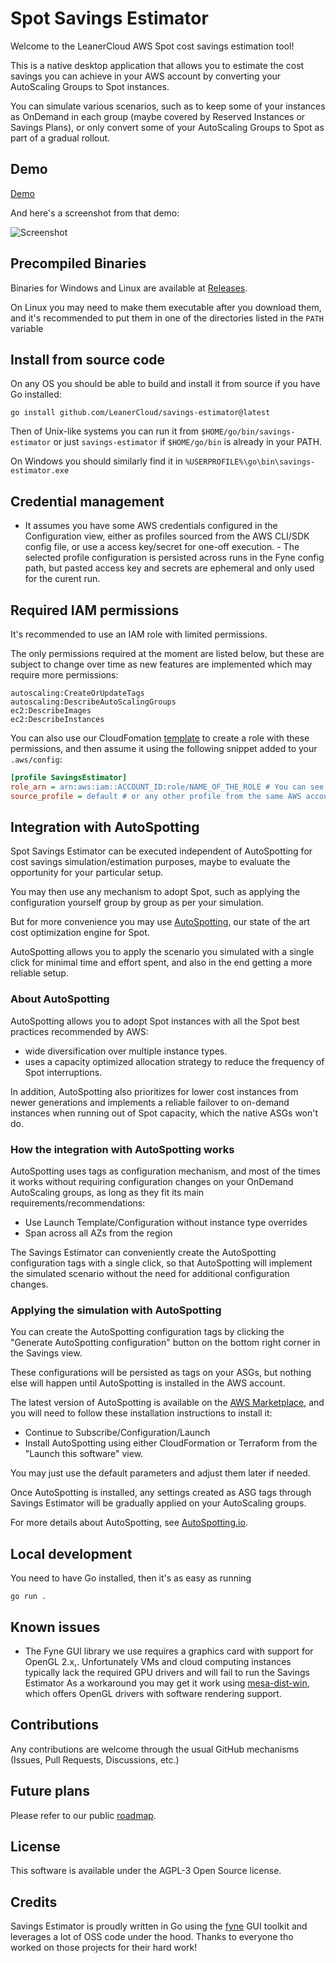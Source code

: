 # Spot Savings Estimator

Welcome to the LeanerCloud AWS Spot cost savings estimation tool!

This is a native desktop application that allows you to estimate the cost
savings you can achieve in your AWS account by converting your AutoScaling
Groups to Spot instances.

You can simulate various scenarios, such as to keep some of your instances as
OnDemand in each group (maybe covered by Reserved Instances or Savings Plans),
or only convert some of your AutoScaling Groups to Spot as part of a gradual
rollout.

## Demo

[Demo](https://www.youtube.com/watch?v=VXfCOXXtLwA)

And here's a screenshot from that demo:

![Screenshot](https://github.com/LeanerCloud/savings-estimator/assets/95209/897a2fb4-2838-401a-bac0-53b67b1eb77d)



## Precompiled Binaries

Binaries for Windows and Linux are available at
[Releases](https://github.com/LeanerCloud/savings-estimator/releases).

On Linux you may need to make them executable after you download them, and it's
recommended to put them in one of the directories listed in the `PATH` variable

## Install from source code

On any OS you should be able to build and install it from source if you have Go
installed:

`go install github.com/LeanerCloud/savings-estimator@latest`

Then of Unix-like systems you can run it from `$HOME/go/bin/savings-estimator`
or just `savings-estimator` if `$HOME/go/bin` is already in your PATH.

On Windows you should similarly find it in `%USERPROFILE%\go\bin\savings-estimator.exe`

## Credential management

- It assumes you have some AWS credentials configured in the Configuration
view, either as profiles sourced from the AWS CLI/SDK config file, or use a
access key/secret for one-off execution. - The selected profile configuration
is persisted across runs in the Fyne config path, but pasted access key and
secrets are ephemeral and only used for the curent run.

## Required IAM permissions

It's recommended to use an IAM role with limited permissions.

The only permissions required at the moment are listed below, but these are
subject to change over time as new features are implemented which may require
more permissions:

```text
autoscaling:CreateOrUpdateTags
autoscaling:DescribeAutoScalingGroups
ec2:DescribeImages
ec2:DescribeInstances
```

You can also use our CloudFomation [template](/cloudformation/template.yaml) to
create a role with these permissions, and then assume it using the following
snippet added to your `.aws/config`:

```ini
[profile SavingsEstimator]
role_arn = arn:aws:iam::ACCOUNT_ID:role/NAME_OF_THE_ROLE # You can see it in the CloudFormation stack outputs.
source_profile = default # or any other profile from the same AWS account
```

## Integration with AutoSpotting

Spot Savings Estimator can be executed independent of AutoSpotting for cost
savings simulation/estimation purposes, maybe to evaluate the opportunity for
your particular setup.

You may then use any mechanism to adopt Spot, such as applying the
configuration yourself group by group as per your simulation.

But for more convenience you may use [AutoSpotting](AutoSpotting.io), our state
of the art cost optimization engine for Spot.

AutoSpotting allows you to apply the scenario you simulated with a single click
for minimal time and effort spent, and also in the end getting a more reliable
setup.

### About AutoSpotting

AutoSpotting allows you to adopt Spot instances with all the Spot best
practices recommended by AWS:

- wide diversification over multiple instance types.
- uses a capacity optimized allocation strategy to reduce the frequency of
  Spot interruptions.

In addition, AutoSpotting also prioritizes for lower cost instances from newer
generations and implements a reliable failover to on-demand instances when
running out of Spot capacity, which the native ASGs won't do.

### How the integration with AutoSpotting works

AutoSpotting uses tags as configuration mechanism, and most of the times it
works without requiring configuration changes on your OnDemand AutoScaling
groups, as long as they fit its main requirements/recommendations:

- Use Launch Template/Configuration without instance type overrides
- Span across all AZs from the region

The Savings Estimator can conveniently create the AutoSpotting configuration
tags with a single click, so that AutoSpotting will implement the simulated
scenario without the need for additional configuration changes.

### Applying the simulation with AutoSpotting

You can create the AutoSpotting configuration tags by clicking the "Generate
AutoSpotting configuration" button on the bottom right corner in the Savings
view.

These configurations will be persisted as tags on your ASGs, but nothing else
will happen until AutoSpotting is installed in the AWS account.

The latest version of AutoSpotting is available on the
[AWS Marketplace](https://aws.amazon.com/marketplace/pp/prodview-6uj4pruhgmun6),
and you will need to follow these installation instructions to install it:

- Continue to Subscribe/Configuration/Launch
- Install AutoSpotting using either CloudFormation or Terraform from the
  "Launch this software" view.

You may just use the default parameters and adjust them later if needed.

Once AutoSpotting is installed, any settings created as ASG tags through
Savings Estimator will be gradually applied on your AutoScaling groups.

For more details about AutoSpotting, see [AutoSpotting.io](AutoSpotting.io).

## Local development

You need to have Go installed, then it's as easy as running

`go run .`

## Known issues

- The Fyne GUI library we use requires a graphics card with support for
  OpenGL 2.x,. Unfortunately VMs and cloud computing instances typically
  lack the required GPU drivers and will fail to run the Savings Estimator
  As a workaround you may get it work using
  [mesa-dist-win](https://github.com/pal1000/mesa-dist-win#installation-and-usage),
  which offers OpenGL drivers with software rendering support.

## Contributions

Any contributions are welcome through the usual GitHub mechanisms (Issues, Pull
Requests, Discussions, etc.)

## Future plans

Please refer to our public [roadmap](https://github.com/orgs/LeanerCloud/projects/1).

## License

This software is available under the AGPL-3 Open Source license.

## Credits

Savings Estimator is proudly written in Go using the [fyne](fyne.io) GUI
toolkit and leverages a lot of OSS code under the hood. Thanks to everyone tho
worked on those projects for their hard work!
